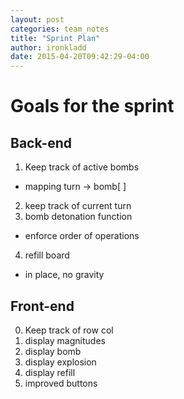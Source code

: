 ```yaml
---
layout: post
categories: team_notes
title: "Sprint Plan"
author: ironkladd
date: 2015-04-20T09:42:29-04:00
---
```


# Goals for the sprint
## Back-end
1. Keep track of active bombs
  - mapping turn -> bomb[ ]
2. keep track of current turn
3. bomb detonation function
  - enforce order of operations
4. refill board
  - in place, no gravity

## Front-end
0. Keep track of row col
1. display magnitudes
2. display bomb
3. display explosion
4. display refill
5. improved buttons
